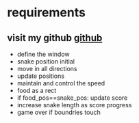 # requirements
## visit my github [github](github.com/shelkeom230)

- define the window 
- snake position initial
- move in all directions
- update positions
- maintain and control the speed 
- food as a rect 
- if food_pos==snake_pos: update score 
- increase snake length as score progress 
- game over if boundries touch 